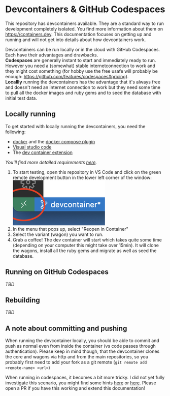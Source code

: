 # Devcontainers & GitHub Codespaces

This repository has devcontainers available. They are a standard way to run development completely isolated. You find more information about them on https://containers.dev.
This documentation focuses on getting up and running and will not get into details about how devcontainers work.

Devcontainers can be run locally or in the cloud with GitHub Codespaces. Each have their advantages and drawbacks.  
**Codespaces** are generally instant to start and immediately ready to run. However you need a (somewhat) stable internetconnection to work and they might cost something (for hobby use the free usafe will probably be enough: https://github.com/features/codespaces#pricing).  
**Locallly** running the devcontainers has the advantage that it's always free and doesn't need an internet connection to work but they need some time to pull all the docker images and ruby gems and to seed the database with initial test data.

## Locally running

To get started with locally running the devcontainers, you need the following:
- [docker](https://docs.docker.com/get-docker/) and the [docker compose plugin](https://docs.docker.com/compose/install/)
- [Visual studio code](https://code.visualstudio.com)
- The [dev container extension](https://marketplace.visualstudio.com/items?itemName=ms-vscode-remote.remote-containers)

_You'll find more detailed requirements [here](https://code.visualstudio.com/docs/devcontainers/containers#_getting-started)._

1. To start testing, open this repository in VS Code and click on the green remote development button in the lower left corner of the window:  
![](remote-dev-button.png)
2. In the menu that pops up, select "Reopen in Container"
3. Select the variant (wagon) you want to run.
4. Grab a coffee! The dev container will start which takes quite some time (depending on your computer this might take over 15min). It will clone the wagons, install all the ruby gems and migrate as well as seed the database.

## Running on GitHub Codespaces

_TBD_

## Rebuilding

_TBD_

## A note about committing and pushing

When running the devcontainer locally, you should be able to commit and push as normal even from inside the container (vs code passes through authentication). Please keep in mind though, that the devcontainer clones the core and wagons via http and from the main repositories, so you probably first need to add your fork as a git remote (`git remote add <remote-name> <url>`)

When running in codespaces, it becomes a bit more tricky. I did not yet fully investigate this scenario, you might find some hints [here](https://docs.github.com/en/codespaces/managing-your-codespaces/managing-repository-access-for-your-codespaces) or [here](https://docs.github.com/en/codespaces/prebuilding-your-codespaces/allowing-a-prebuild-to-access-other-repositories). Please open a PR if you have this working and extend this documentation!